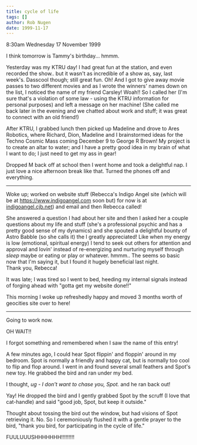```yaml
---
title: cycle of life
tags: []
author: Rob Nugen
date: 1999-11-17
---
```


<p class=date>8:30am Wednesday 17 November 1999</p>

I think tomorrow is Tammy's birthday... hmmm.

Yesterday was my KTRU day!  I had great fun at the station, and even
recorded the show.. but it wasn't as incredible of a show as, say,
last week's.  Dasscool though; still great fun.  Oh!  And I got to
give away movie passes to two different movies and as I wrote the
winners' names down on the list, I noticed the name of my friend
Carsley!  Woah!!  So I called her (I'm sure that's a violation of some
law - using the KTRU information for personal purposes) and left a
message on her machine!  (She called me back later in the evening and
we chatted about work and stuff; it was great to connect with an old
friend!)

After KTRU, I grabbed lunch then picked up Madeline and drove to Ares
Robotics, where Richard, Dion, Madeline and I brainstormed ideas for
the Techno Cosmic Mass coming December 9 to George R Brown!  My
project is to create an altar to water; and I have a pretty good idea
in my brain of what I want to do; I just need to get my ass in gear!

Dropped M back off at school then I went home and took a delightful
nap.  I just love a nice afternoon break like that.  Turned the phones
off and everything.

- - -

Woke up; worked on website stuff (Rebecca's Indigo Angel site (which
will be at https://www.indigoangel.com soon but) for now is at 
<a href="https://indigoangel.cjb.net">indigoangel.cjb.net</a>) and email and then Rebecca called!

She answered a question I had about her site and then I asked her a
couple questions about my life and stuff (she's a professional psychic
and has a pretty good sense of my dynamics) and she spouted a
delightful bounty of Astro Babble (so she calls it) the I greatly
appreciated!  Like when my energy is low (emotional, spiritual energy)
I tend to seek out others for attention and approval and lovin'
instead of re-energizing and nurturing myself through <em>sleep</em>
maybe or eating or play or whatever.  hmmm..  The seems so basic now
that I'm saying it, but I found it hugely beneficial last night.  
Thank you, Rebecca!

It was late; I was tired so I went to bed, heeding my internal signals
instead of forging ahead with "gotta get my website done!!"

This morning I woke up refreshedly happy and moved 3 months worth of
geocities site over to here!

- - -

Going to work now.

OH WAIT!!

I forgot something and remembered when I saw the name of this entry!

A few minutes ago, I could hear Spot flippin' and floppin' around in
my bedroom.  Spot is normally a friendly and happy cat, but is
normally too cool to flip and flop around.  I went in and found
several small feathers and Spot's new toy.  He grabbed the bird and
ran under my bed.

I thought, <em>ug - I don't want to chase you, Spot.</em> and he ran
back out!

Yay! He dropped the bird and I gently grabbed Spot by the scruff (I
love that cat-handle) and said "good job, Spot, but keep it outside."

Thought about tossing the bird out the window, but had visions of Spot
retrieving it.  No.  So I ceremoniously flushed it with a gentle
prayer to the bird, "thank you bird, for participating in the cycle of
life."

FUULUUUSHHHHHHH!!!!!!!!!



